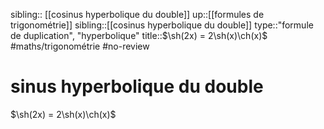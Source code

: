sibling:: [[cosinus hyperbolique du double]]
up::[[formules de trigonométrie]]
sibling::[[cosinus hyperbolique du double]]
type::"formule de duplication", "hyperbolique"
title::$\sh(2x) = 2\sh(x)\ch(x)$
#maths/trigonométrie #no-review 
# sinus hyperbolique du double

$\sh(2x) = 2\sh(x)\ch(x)$